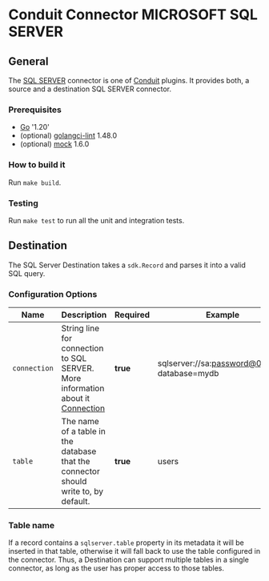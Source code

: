 # Conduit Connector MICROSOFT SQL SERVER 

## General

The [SQL SERVER](https://learn.microsoft.com/en-us/sql/sql-server/?view=sql-server-ver16) connector is one
of [Conduit](https://github.com/ConduitIO/conduit) plugins.
It provides both, a source and a destination SQL SERVER connector.

### Prerequisites

- [Go](https://go.dev/) '1.20'
- (optional) [golangci-lint](https://github.com/golangci/golangci-lint) 1.48.0
- (optional) [mock](https://github.com/golang/mock) 1.6.0


### How to build it

Run `make build`.

### Testing

Run `make test` to run all the unit and integration tests.

## Destination

The SQL Server Destination takes a `sdk.Record` and parses it into a valid SQL query.

### Configuration Options

| Name         | Description                                                                                                                                                                                 | Required | Example                                       |
|--------------|---------------------------------------------------------------------------------------------------------------------------------------------------------------------------------------------|----------|-----------------------------------------------|
| `connection` | String line  for connection to  SQL SERVER. More information about it [Connection](https://github.com/denisenkom/go-mssqldb#the-connection-string-can-be-specified-in-one-of-three-formats) | **true** | sqlserver://sa:password@0.0.0.0?database=mydb |
| `table`      | The name of a table in the database that the connector should  write to, by default.                                                                                                        | **true** | users                                         |

### Table name

If a record contains a `sqlserver.table` property in its metadata it will be inserted in that table, otherwise it will fall back
to use the table configured in the connector. Thus, a Destination can support multiple tables in a single connector,
as long as the user has proper access to those tables.

